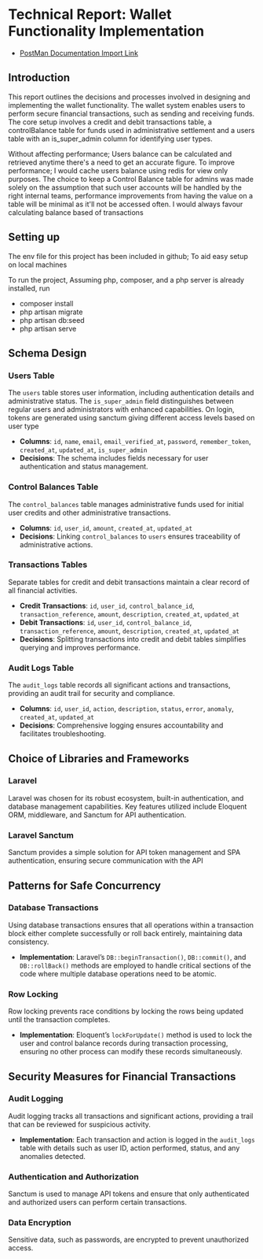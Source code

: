 

#  Technical Report: Wallet Functionality Implementation


- [PostMan Documentation Import Link](https://documenter.getpostman.com/view/11719138/2sA3XJmR5z)

## Introduction

This report outlines the decisions and processes involved in designing and implementing the wallet functionality. The wallet system enables users to perform secure financial transactions, such as sending and receiving funds. The core setup involves a credit and debit transactions table, a controlBalance table for funds used in administrative settlement and a users table with an is_super_admin column for identifying user types.

Without affecting performance; Users balance can be calculated and retrieved anytime there's a need to get an accurate figure. To improve performance; I would cache users balance using redis for view only purposes. The choice to keep a Control Balance table for admins was made solely on the assumption that such user accounts will be handled by the right internal teams, performance improvements from having the value on a table will be minimal as it'll not be accessed often. I would always favour calculating balance based of transactions 

## Setting up

The env file for this project has been included in github; To aid easy setup on local machines

To run the project, Assuming php, composer, and a php server is already installed, run

- composer install
- php artisan migrate
- php artisan db:seed
- php artisan serve


## Schema Design

### Users Table
The `users` table stores user information, including authentication details and administrative status. The `is_super_admin` field distinguishes between regular users and administrators with enhanced capabilities. On login, tokens are generated using sanctum giving different access levels based on user type

- **Columns**: `id`, `name`, `email`, `email_verified_at`, `password`, `remember_token`, `created_at`, `updated_at`, `is_super_admin`
- **Decisions**: The schema includes fields necessary for user authentication and status management.

### Control Balances Table
The `control_balances` table manages administrative funds used for initial user credits and other administrative transactions.

- **Columns**: `id`, `user_id`, `amount`, `created_at`, `updated_at`
- **Decisions**: Linking `control_balances` to `users` ensures traceability of administrative actions.

### Transactions Tables
Separate tables for credit and debit transactions maintain a clear record of all financial activities.

- **Credit Transactions**: `id`, `user_id`, `control_balance_id`, `transaction_reference`, `amount`, `description`, `created_at`, `updated_at`
- **Debit Transactions**: `id`, `user_id`, `control_balance_id`, `transaction_reference`, `amount`, `description`, `created_at`, `updated_at`
- **Decisions**: Splitting transactions into credit and debit tables simplifies querying and improves performance.

### Audit Logs Table
The `audit_logs` table records all significant actions and transactions, providing an audit trail for security and compliance.

- **Columns**: `id`, `user_id`, `action`, `description`, `status`, `error`, `anomaly`, `created_at`, `updated_at`
- **Decisions**: Comprehensive logging ensures accountability and facilitates troubleshooting.

## Choice of Libraries and Frameworks

### Laravel
Laravel was chosen for its robust ecosystem, built-in authentication, and database management capabilities. Key features utilized include Eloquent ORM, middleware, and Sanctum for API authentication.

### Laravel Sanctum
Sanctum provides a simple solution for API token management and SPA authentication, ensuring secure communication with the API


## Patterns for Safe Concurrency

### Database Transactions
Using database transactions ensures that all operations within a transaction block either complete successfully or roll back entirely, maintaining data consistency.

- **Implementation**: Laravel’s `DB::beginTransaction()`, `DB::commit()`, and `DB::rollBack()` methods are employed to handle critical sections of the code where multiple database operations need to be atomic.

### Row Locking
Row locking prevents race conditions by locking the rows being updated until the transaction completes.

- **Implementation**: Eloquent’s `lockForUpdate()` method is used to lock the user and control balance records during transaction processing, ensuring no other process can modify these records simultaneously.

## Security Measures for Financial Transactions

### Audit Logging
Audit logging tracks all transactions and significant actions, providing a trail that can be reviewed for suspicious activity.

- **Implementation**: Each transaction and action is logged in the `audit_logs` table with details such as user ID, action performed, status, and any anomalies detected.

### Authentication and Authorization
Sanctum is used to manage API tokens and ensure that only authenticated and authorized users can perform certain transactions.

### Data Encryption
Sensitive data, such as passwords, are encrypted to prevent unauthorized access.




